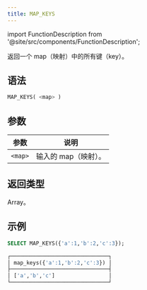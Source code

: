 ```yaml
---
title: MAP_KEYS
---
```

import FunctionDescription from '@site/src/components/FunctionDescription';

<FunctionDescription description="引入或更新于：v1.2.429"/>

返回一个 map（映射）中的所有键（key）。

## 语法

```sql
MAP_KEYS( <map> )
```

## 参数

| 参数     | 说明               |
|----------|--------------------|
| `<map>`  | 输入的 map（映射）。 |

## 返回类型

Array。

## 示例

```sql
SELECT MAP_KEYS({'a':1,'b':2,'c':3});

┌───────────────────────────────┐
│ map_keys({'a':1,'b':2,'c':3}) │
├───────────────────────────────┤
│ ['a','b','c']                 │
└───────────────────────────────┘
```